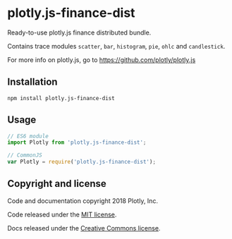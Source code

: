 # plotly.js-finance-dist

Ready-to-use plotly.js finance distributed bundle.

Contains trace modules `scatter`, `bar`, `histogram`, `pie`, `ohlc` and `candlestick`.

For more info on plotly.js, go to https://github.com/plotly/plotly.js

## Installation

```
npm install plotly.js-finance-dist
```
## Usage

```js
// ES6 module
import Plotly from 'plotly.js-finance-dist';

// CommonJS
var Plotly = require('plotly.js-finance-dist');
```

## Copyright and license

Code and documentation copyright 2018 Plotly, Inc.

Code released under the [MIT license](https://github.com/plotly/plotly.js/blob/master/LICENSE).

Docs released under the [Creative Commons license](https://github.com/plotly/documentation/blob/source/LICENSE).
